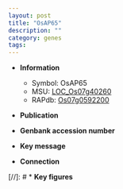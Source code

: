 ```yaml
---
layout: post
title: "OsAP65"
description: ""
category: genes
tags: 
---
```


* **Information**  
    + Symbol: OsAP65  
    + MSU: [LOC_Os07g40260](http://rice.uga.edu/cgi-bin/ORF_infopage.cgi?orf=LOC_Os07g40260)  
    + RAPdb: [Os07g0592200](http://rapdb.dna.affrc.go.jp/viewer/gbrowse_details/irgsp1?name=Os07g0592200)  

* **Publication**  

* **Genbank accession number**  

* **Key message**  

* **Connection**  

[//]: # * **Key figures**  


